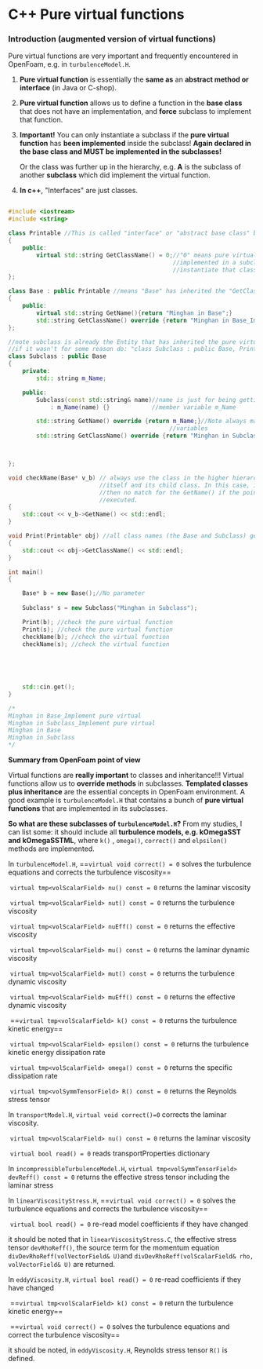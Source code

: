 # C++ Pure virtual functions

### Introduction (augmented version of virtual functions)

Pure virtual functions are very important and frequently encountered in OpenFoam, e.g. in `turbulenceModel.H`. 

1. **Pure virtual function** is essentially the **same as** an **abstract method or interface** (in Java or C-shop). 

2. **Pure virtual function** allows us to define a function in the **base class** that does not have an implementation, and **force** subclass to implement that function.

3. **Important!** You can only instantiate a subclass if the **pure virtual function** has **been implemented** inside the subclass! **Again declared in the base class and MUST be implemented in the subclasses!**

   Or the class was further up in the hierarchy, e.g. **A** is the subclass of another **subclass** which did implement the virtual function. 

4. **In c++**, "Interfaces" are just classes.



```c++

#include <iostream>
#include <string>

class Printable //This is called "interface" or "abstract base class" because all it has is the pure virtual function
{
    public:
        virtual std::string GetClassName() = 0;//"0" means pure virtual and implies must be 
                                               //implemented in a subclass if you want to 
                                               //instantiate that class
};

class Base : public Printable //means "Base" has inherited the "GetClassName()" pure virtual function
{
    public:
        virtual std::string GetName(){return "Minghan in Base";} 
        std::string GetClassName() override {return "Minghan in Base_Implement pure virtual";}
};

//note subclass is already the Entity that has inherited the pure virtual function from "Printable"
//if it wasn't for some reason do: "class Subclass : public Base, Printable". Note just add ", Printable"
class Subclass : public Base 
{
    private:
        std:: string m_Name;

    public:
        Subclass(const std::string& name)//name is just for being getting information for the 
            : m_Name(name) {}            //member variable m_Name

        std::string GetName() override {return m_Name;}//Note always manipulate member
                                              //variables
        std::string GetClassName() override {return "Minghan in Subclass_Implement pure virtual";}



};

void checkName(Base* v_b) // always use the class in the higher hierarchy which contains the vtable for both
                          //itself and its child class. In this case, if "subclass* v_b" is used, 
                          //then no match for the GetName() if the pointer to the "Base" class is being
                          //executed. 
{
    std::cout << v_b->GetName() << std::endl;
}

void Print(Printable* obj) //all class names (the Base and Subclass) get printing via this print function
{
    std::cout << obj->GetClassName() << std::endl;
}

int main()
{

    Base* b = new Base();//No parameter
    
    Subclass* s = new Subclass("Minghan in Subclass");

    Print(b); //check the pure virtual function
    Print(s); //check the pure virtual function
    checkName(b); //check the virtual function
    checkName(s); //check the virtual function

   
    
     

    std::cin.get();
}

/*
Minghan in Base_Implement pure virtual
Minghan in Subclass_Implement pure virtual
Minghan in Base
Minghan in Subclass
*/
```



**Summary from OpenFoam point of view**

Virtual functions are **really important** to classes and inheritance!!! Virtual functions allow us to **override methods** in subclasses. **Templated classes plus inheritance** are the essential concepts in OpenFoam environment. A good example is `turbulenceModel.H`  that contains a bunch of **pure virtual functions** that are implemented in its subclasses. 

**So what are these subclasses of `turbulenceModel.H`?** From my studies, I can list some: it should include all **turbulence models, e.g. kOmegaSST and kOmegaSSTML**, where `k()` , `omega()`, `correct()` and `elpsilon()` methods are implemented.

In `turbulenceModel.H`, ==`virtual void correct() = 0` solves the turbulence equations and corrects the turbulence viscosity==

​										  `virtual tmp<volScalarField> nu() const = 0` returns the laminar viscosity

​										  `virtual tmp<volScalarField> nut() const = 0` returns the turbulence viscosity

​										 `virtual tmp<volScalarField> nuEff() const = 0` returns the effective viscosity

​									 	`virtual tmp<volScalarField> mu() const = 0` returns the laminar dynamic viscosity

​										 `virtual tmp<volScalarField> mut() const = 0` returns the turbulence dynamic viscosity

​										 `virtual tmp<volScalarField> muEff() const = 0` returns the effective dynamic viscosity

​										==`virtual tmp<volScalarField> k() const = 0` returns the turbulence kinetic energy==

​										`virtual tmp<volScalarField> epsilon() const = 0` returns the turbulence kinetic energy dissipation rate

​									   `virtual tmp<volScalarField> omega() const = 0` returns the specific dissipation rate

​									   `virtual tmp<volSymmTensorField> R() const = 0` returns the Reynolds stress tensor	

In `transportModel.H`, `virtual void correct()=0` corrects the laminar viscosity.

​										`virtual tmp<volScalarField> nu() const = 0` returns the laminar viscosity

​										`virtual bool read() = 0` reads transportProperties dictionary

In `incompressibleTurbulenceModel.H`, `virtual tmp<volSymmTensorField> devReff() const = 0` returns the effective stress tensor including the laminar stress



In `linearViscosityStress.H`, ==`virtual void correct() = 0` solves the turbulence equations and corrects the turbulence viscosity==

​													  `virtual bool read() = 0`  re-read model coefficients if they have changed

it should be noted that in `linearViscosityStress.C`, the effective stress tensor `devRhoReff()`,  the source term for the momentum equation `divDevRhoReff(volVectorField& U)`and `divDevRhoReff(volScalarField& rho, volVectorField& U)` are returned.



In `eddyViscosity.H`, `virtual bool read() = 0` re-read coefficients if they have changed

​									  ==`virtual tmp<volScalarField> k() const = 0` return the turbulence kinetic energy==

​									  ==`virtual void correct() = 0` solves the turbulence equations and correct the turbulence viscosity==

it should be noted, in `eddyViscosity.H`, Reynolds stress tensor `R()` is defined. 